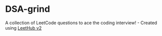 # DSA-grind
A collection of LeetCode questions to ace the coding interview! - Created using [LeetHub v2](https://github.com/arunbhardwaj/LeetHub-2.0)

